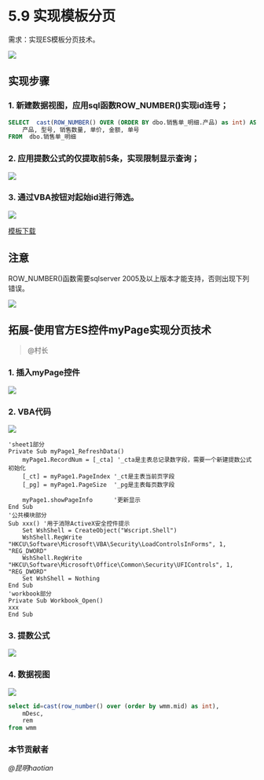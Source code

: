 # 5.9 实现模板分页
需求：实现ES模板分页技术。

![](./5.9.1.gif)

## 实现步骤
### 1. 新建数据视图，应用sql函数ROW_NUMBER()实现id连号；

```sql
SELECT  cast(ROW_NUMBER() OVER (ORDER BY dbo.销售单_明细.产品) as int) AS 自增列, 
	产品, 型号, 销售数量, 单价, 金额, 单号
FROM  dbo.销售单_明细
```

### 2. 应用提数公式的仅提取前5条，实现限制显示查询；

![](./5.9.4.png)

### 3. 通过VBA按钮对起始id进行筛选。

![](./5.9.3.png)

[模板下载](c5/09/5.9.rar ':ignore')

## 注意
ROW_NUMBER()函数需要sqlserver 2005及以上版本才能支持，否则出现下列错误。

![](./5.9.2.png)

## 拓展-使用官方ES控件myPage实现分页技术
> @村长

### 1. 插入myPage控件

![](./5.9.8.png)

### 2. VBA代码

![](./5.9.6.png)

```VB 
'sheet1部分
Private Sub myPage1_RefreshData() 
    myPage1.RecordNum = [_cta] '_cta是主表总记录数字段，需要一个新建提数公式初始化
    [_ct] = myPage1.PageIndex '_ct是主表当前页字段
    [_pg] = myPage1.PageSize  '_pg是主表每页数字段
    
    myPage1.showPageInfo      '更新显示
End Sub
'公共模块部分
Sub xxx() '用于消除ActiveX安全控件提示
    Set WshShell = CreateObject("Wscript.Shell")
    WshShell.RegWrite "HKCU\Software\Microsoft\VBA\Security\LoadControlsInForms", 1, "REG_DWORD"
    WshShell.RegWrite "HKCU\Software\Microsoft\Office\Common\Security\UFIControls", 1, "REG_DWORD"
    Set WshShell = Nothing
End Sub
'workbook部分
Private Sub Workbook_Open()
xxx
End Sub
```

### 3. 提数公式

![](./5.9.7.png)

### 4. 数据视图

![](./5.9.5.png)
```sql
select id=cast(row_number() over (order by wmm.mid) as int),
    mDesc,
    rem
from wmm
```

### 本节贡献者
*@昆明haotian*
